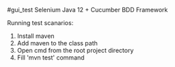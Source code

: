 #gui_test
Selenium Java 12 + Cucumber BDD Framework

Running test scanarios:
1. Install maven
2. Add maven to the class path
3. Open cmd from the root project directory
4. Fill 'mvn test' command
